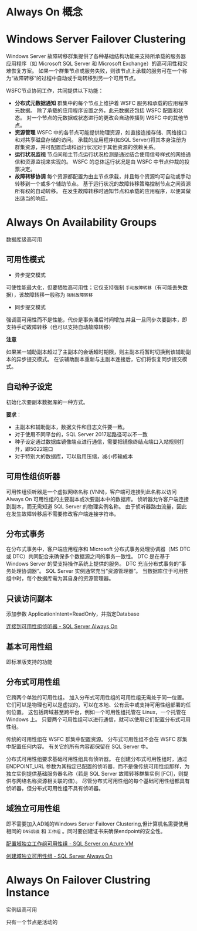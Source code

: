 # Always On 概念

# Windows Server Failover Clustering

Windows Server 故障转移群集提供了各种基础结构功能来支持所承载的服务器应用程序（如 Microsoft SQL Server 和 Microsoft Exchange）的高可用性和灾难恢复方案。 如果一个群集节点或服务失败，则该节点上承载的服务可在一个称为“故障转移”的过程中自动或手动转移到另一个可用节点。

WSFC节点协同工作，共同提供以下功能：

- **分布式元数据通知** 群集中的每个节点上维护着 WSFC 服务和承载的应用程序元数据。 除了承载的应用程序设置之外，此元数据还包括 WSFC 配置和状态。 对一个节点的元数据或状态进行的更改会自动传播到 WSFC 中的其他节点。
- **资源管理** WSFC 中的各节点可能提供物理资源，如直接连接存储、网络接口和对共享磁盘存储的访问。 承载的应用程序(如SQL Server)将其本身注册为群集资源，并可配置启动和运行状况对于其他资源的依赖关系。
- **运行状况监视** 节点间和主节点运行状况检测是通过结合使用信号样式的网络通信和资源监视来实现的。 WSFC 的总体运行状况是由 WSFC 中节点仲裁的投票决定。
- **故障转移协调** 每个资源都配置为由主节点承载，并且每个资源均可自动或手动转移到一个或多个辅助节点。 基于运行状况的故障转移策略控制节点之间资源所有权的自动转移。 在发生故障转移时通知节点和承载的应用程序，以便其做出适当的响应。

# Always On Availability Groups

数据库级高可用

## 可用性模式

- 异步提交模式

可使性能最大化，但要牺牲高可用性；它仅支持强制 `手动故障转移`（有可能丢失数据），该故障转移一般称为 `强制故障转移`

- 同步提交模式

强调高可用性而不是性能，代价是事务滞后时间增加.并且一旦同步次要副本，即支持手动故障转移（也可以支持自动故障转移）

**注意**

如果某一辅助副本超过了主副本的会话超时期限，则主副本将暂时切换到该辅助副本的异步提交模式。 在该辅助副本重新与主副本连接后，它们将恢复同步提交模式。

## 自动种子设定

初始化次要副本数据库的一种方式。

**要求**：

- 主副本和辅助副本，数据文件和日志文件要一致。
- 对于使用不同平台的，SQL Server 2017起路径可以不一致
- 种子设定通过数据库镜像端点进行通信，需要把镜像终结点端口入站规则打开，即5022端口
- 对于特别大的数据库，可以启用压缩，减小传输成本

## 可用性组侦听器

可用性组侦听器是一个虚拟网络名称 (VNN)，客户端可连接到此名称以访问 Always On 可用性组的主要副本或次要副本中的数据库。 侦听器允许客户端连接到副本，而无需知道 SQL Server 的物理实例名称。 由于侦听器路由流量，因此在发生故障转移后不需要修改客户端连接字符串。

## 分布式事务

在分布式事务中，客户端应用程序和 Microsoft 分布式事务处理协调器（MS DTC 或 DTC）共同配合来确保多个数据源之间的事务一致性。 DTC 是在基于 Windows Server 的受支持操作系统上提供的服务。 DTC 充当分布式事务的“事务处理协调器”。 SQL Server 实例通常充当“资源管理器”。 当数据库位于可用性组中时，每个数据库需为其自身的资源管理器。

## 只读访问副本

添加参数 ApplicationIntent=ReadOnly，并指定Database

[连接到可用性组侦听器 - SQL Server Always On](https://docs.microsoft.com/zh-cn/sql/database-engine/availability-groups/windows/listeners-client-connectivity-application-failover?view=sql-server-ver15)

## 基本可用性组

即标准版支持的功能

## 分布式可用性组

它跨两个单独的可用性组。 加入分布式可用性组的可用性组无需处于同一位置。 它们可以是物理也可以是虚拟的，可以在本地、公有云中或支持可用性组部署的任何位置。 这包括跨域甚至跨平台，例如一个可用性组托管在 Linux，一个托管在 Windows 上。 只要两个可用性组可以进行通信，就可以使用它们配置分布式可用性组。

传统的可用性组在 WSFC 群集中配置资源。 分布式可用性组不会在 WSFC 群集中配置任何内容。 有关它的所有内容都保留在 SQL Server 中。

分布式可用性组要求基础可用性组具有侦听器。 在创建分布式可用性组时，通过 ENDPOINT_URL 参数为其指定已配置的侦听器，而不是像传统可用性组那样，为独立实例提供基础服务器名称（若是 SQL Server 故障转移群集实例 [FCI]，则提供与网络名称资源相关联的值）。 尽管分布式可用性组的每个基础可用性组都具有侦听器，但分布式可用性组不具有侦听器。

## 域独立可用性组

即不需要加入AD域的Windows Server Failover Clustering,但计算机名需要使用相同的 `DNS后缀` 和 `工作组` 。同时要创建证书来确保endpoint的安全性。

[配置域独立工作组可用性组 - SQL Server on Azure VM](https://docs.microsoft.com/zh-cn/azure/azure-sql/virtual-machines/windows/availability-group-clusterless-workgroup-configure)

[创建域独立可用性组 - SQL Server Always On](https://docs.microsoft.com/zh-cn/sql/database-engine/availability-groups/windows/domain-independent-availability-groups?view=sql-server-ver15)

# Always On Failover Clustring Instance

实例级高可用

只有一个节点是活动的